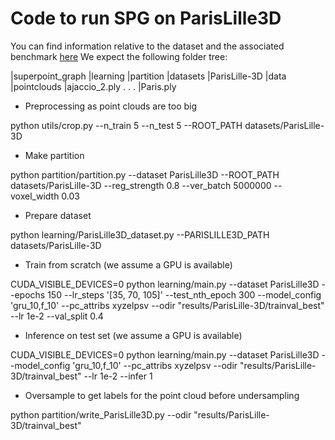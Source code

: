 # Code to run SPG on ParisLille3D

You can find information relative to the dataset and the associated benchmark [here](https://npm3d.fr/)
We expect the following folder tree:

|superpoint_graph
    |learning
    |partition
    |datasets
        |ParisLille-3D
            |data
                |pointclouds
                    |ajaccio_2.ply
                        .
                        .
                        .
                    |Paris.ply

* Preprocessing as point clouds are too big

python utils/crop.py --n_train 5 --n_test 5 --ROOT_PATH datasets/ParisLille-3D

* Make partition

python partition/partition.py --dataset ParisLille3D --ROOT_PATH datasets/ParisLille-3D --reg_strength 0.8 --ver_batch 5000000 --voxel_width 0.03

* Prepare dataset

python learning/ParisLille3D_dataset.py --PARISLILLE3D_PATH datasets/ParisLille-3D

* Train from scratch (we assume a GPU is available)

CUDA_VISIBLE_DEVICES=0 python learning/main.py --dataset ParisLille3D --epochs 150 --lr_steps '[35, 70, 105]' --test_nth_epoch 300 --model_config 'gru_10,f_10' --pc_attribs xyzelpsv --odir "results/ParisLille-3D/trainval_best" --lr 1e-2 --val_split 0.4

* Inference on test set (we assume a GPU is available)

CUDA_VISIBLE_DEVICES=0 python learning/main.py --dataset ParisLille3D --model_config 'gru_10,f_10' --pc_attribs xyzelpsv --odir "results/ParisLille-3D/trainval_best" --lr 1e-2 --infer 1

* Oversample to get labels for the point cloud before undersampling

python partition/write_ParisLille3D.py --odir "results/ParisLille-3D/trainval_best" 

